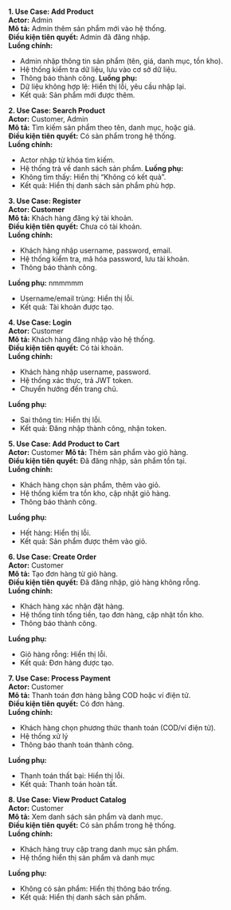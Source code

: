 **1. Use Case: Add Product**  
**Actor:** Admin  
**Mô tả:** Admin thêm sản phẩm mới vào hệ thống.  
**Điều kiện tiên quyết:** Admin đã đăng nhập.  
**Luồng chính:**  
- Admin nhập thông tin sản phẩm (tên, giá, danh mục, tồn kho).    
- Hệ thống kiểm tra dữ liệu, lưu vào cơ sở dữ liệu.  
- Thông báo thành công.
**Luồng phụ:**  
- Dữ liệu không hợp lệ: Hiển thị lỗi, yêu cầu nhập lại.  
- Kết quả: Sản phẩm mới được thêm. 


**2. Use Case: Search Product**  
**Actor:** Customer, Admin  
**Mô tả:** Tìm kiếm sản phẩm theo tên, danh mục, hoặc giá.  
**Điều kiện tiên quyết:** Có sản phẩm trong hệ thống.  
**Luồng chính:**  
- Actor nhập từ khóa tìm kiếm.  
- Hệ thống trả về danh sách sản phẩm.
**Luồng phụ:**  
- Không tìm thấy: Hiển thị “Không có kết quả”.  
- Kết quả: Hiển thị danh sách sản phẩm phù hợp.  

**3. Use Case: Register**  
**Actor: Customer**  
**Mô tả:** Khách hàng đăng ký tài khoản.  
**Điều kiện tiên quyết:** Chưa có tài khoản.  
**Luồng chính:**  
- Khách hàng nhập username, password, email.  
- Hệ thống kiểm tra, mã hóa password, lưu tài khoản.  
- Thông báo thành công.
  
**Luồng phụ:**  nmmmmm
- Username/email trùng: Hiển thị lỗi.  
- Kết quả: Tài khoản được tạo.  

**4. Use Case: Login**  
**Actor:** Customer  
**Mô tả:** Khách hàng đăng nhập vào hệ thống.  
**Điều kiện tiên quyết:** Có tài khoản.  
**Luồng chính:**  
- Khách hàng nhập username, password.  
- Hệ thống xác thực, trả JWT token.  
- Chuyển hướng đến trang chủ.
   
**Luồng phụ:**  
- Sai thông tin: Hiển thị lỗi.  
- Kết quả: Đăng nhập thành công, nhận token. 

**5. Use Case: Add Product to Cart**  
**Actor:** Customer 
**Mô tả:** Thêm sản phẩm vào giỏ hàng.  
**Điều kiện tiên quyết:** Đã đăng nhập, sản phẩm tồn tại.  
**Luồng chính:**  
- Khách hàng chọn sản phẩm, thêm vào giỏ.  
- Hệ thống kiểm tra tồn kho, cập nhật giỏ hàng.  
- Thông báo thành công.
  
**Luồng phụ:**  
- Hết hàng: Hiển thị lỗi.  
- Kết quả: Sản phẩm được thêm vào giỏ.  

**6. Use Case: Create Order**  
**Actor:** Customer  
**Mô tả:** Tạo đơn hàng từ giỏ hàng.  
**Điều kiện tiên quyết:** Đã đăng nhập, giỏ hàng không rỗng.  
**Luồng chính:**  
- Khách hàng xác nhận đặt hàng.  
- Hệ thống tính tổng tiền, tạo đơn hàng, cập nhật tồn kho.  
- Thông báo thành công.
  
**Luồng phụ:**  
- Giỏ hàng rỗng: Hiển thị lỗi.  
- Kết quả: Đơn hàng được tạo.  

**7. Use Case: Process Payment**  
**Actor:** Customer  
**Mô tả:** Thanh toán đơn hàng bằng COD hoặc ví điện tử.  
**Điều kiện tiên quyết:** Có đơn hàng.  
**Luồng chính:**  
- Khách hàng chọn phương thức thanh toán (COD/ví điện tử).  
- Hệ thống xử lý   
- Thông báo thanh toán thành công.
   
**Luồng phụ:**  
- Thanh toán thất bại: Hiển thị lỗi.  
- Kết quả: Thanh toán hoàn tất.  

**8. Use Case: View Product Catalog**  
**Actor:** Customer  
**Mô tả:** Xem danh sách sản phẩm và danh mục.  
**Điều kiện tiên quyết:** Có sản phẩm trong hệ thống.  
**Luồng chính:**  
- Khách hàng truy cập trang danh mục sản phẩm.   
- Hệ thống hiển thị sản phẩm và danh mục
    
**Luồng phụ:**  
- Không có sản phẩm: Hiển thị thông báo trống.  
- Kết quả: Hiển thị danh sách sản phẩm.  
